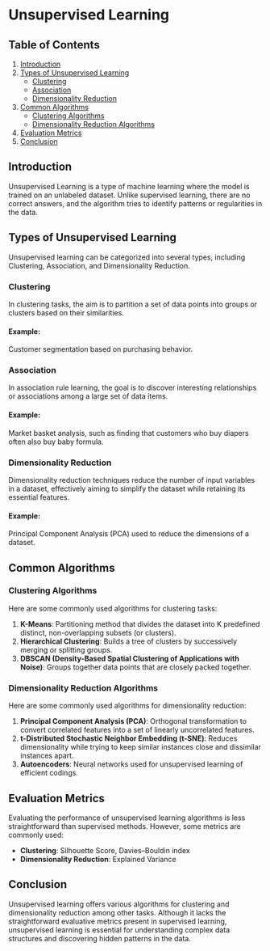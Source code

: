 # Unsupervised Learning

## Table of Contents

1. [Introduction](#introduction)
2. [Types of Unsupervised Learning](#types-of-unsupervised-learning)
    - [Clustering](#clustering)
    - [Association](#association)
    - [Dimensionality Reduction](#dimensionality-reduction)
3. [Common Algorithms](#common-algorithms)
    - [Clustering Algorithms](#clustering-algorithms)
    - [Dimensionality Reduction Algorithms](#dimensionality-reduction-algorithms)
4. [Evaluation Metrics](#evaluation-metrics)
5. [Conclusion](#conclusion)

## Introduction

Unsupervised Learning is a type of machine learning where the model is trained on an unlabeled dataset. Unlike supervised learning, there are no correct answers, and the algorithm tries to identify patterns or regularities in the data.

## Types of Unsupervised Learning

Unsupervised learning can be categorized into several types, including Clustering, Association, and Dimensionality Reduction.

### Clustering

In clustering tasks, the aim is to partition a set of data points into groups or clusters based on their similarities.

#### Example:

Customer segmentation based on purchasing behavior.

### Association

In association rule learning, the goal is to discover interesting relationships or associations among a large set of data items.

#### Example:

Market basket analysis, such as finding that customers who buy diapers often also buy baby formula.

### Dimensionality Reduction

Dimensionality reduction techniques reduce the number of input variables in a dataset, effectively aiming to simplify the dataset while retaining its essential features.

#### Example:

Principal Component Analysis (PCA) used to reduce the dimensions of a dataset.

## Common Algorithms

### Clustering Algorithms

Here are some commonly used algorithms for clustering tasks:

1. **K-Means**: Partitioning method that divides the dataset into K predefined distinct, non-overlapping subsets (or clusters).
2. **Hierarchical Clustering**: Builds a tree of clusters by successively merging or splitting groups.
3. **DBSCAN (Density-Based Spatial Clustering of Applications with Noise)**: Groups together data points that are closely packed together.

### Dimensionality Reduction Algorithms

Here are some commonly used algorithms for dimensionality reduction:

1. **Principal Component Analysis (PCA)**: Orthogonal transformation to convert correlated features into a set of linearly uncorrelated features.
2. **t-Distributed Stochastic Neighbor Embedding (t-SNE)**: Reduces dimensionality while trying to keep similar instances close and dissimilar instances apart.
3. **Autoencoders**: Neural networks used for unsupervised learning of efficient codings.

## Evaluation Metrics

Evaluating the performance of unsupervised learning algorithms is less straightforward than supervised methods. However, some metrics are commonly used:

- **Clustering**: Silhouette Score, Davies–Bouldin index
- **Dimensionality Reduction**: Explained Variance

## Conclusion

Unsupervised learning offers various algorithms for clustering and dimensionality reduction among other tasks. Although it lacks the straightforward evaluative metrics present in supervised learning, unsupervised learning is essential for understanding complex data structures and discovering hidden patterns in the data.
